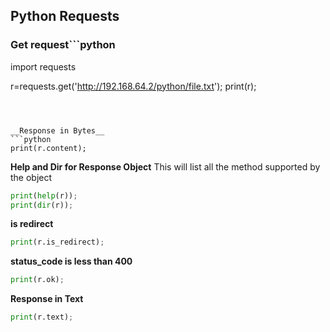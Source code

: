 ## Python Requests

### Get request```python
import requests

r=requests.get('http://192.168.64.2/python/file.txt');
print(r);
```



__Response in Bytes__
```python
print(r.content);
```


__Help and Dir for Response Object__
This will list all the method supported by the object
```python
print(help(r));
print(dir(r));
```


__is redirect__
```python
print(r.is_redirect);
```

__status_code is less than 400__
```python
print(r.ok);
```


__Response in Text__
```python
print(r.text);

```

